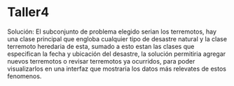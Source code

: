 # Taller4
Solución:
El subconjunto de problema elegido serian los terremotos, hay una clase principal que engloba cualquier tipo de desastre natural y la clase terremoto heredaria de esta, sumado a esto estan las clases que especifican la fecha y ubicación del desastre, la solución permitiria agregar nuevos terremotos o revisar terremotos ya ocurridos, para poder visualizarlos en una interfaz que mostraria los datos más relevates de estos fenomenos.
